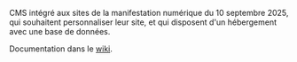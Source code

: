 CMS intégré aux sites de la manifestation numérique du 10 septembre 2025,
qui souhaitent personnaliser leur site,
et qui disposent d'un hébergement avec une base de données.

Documentation dans le [wiki](https://github.com/10s25/cms/wiki).
